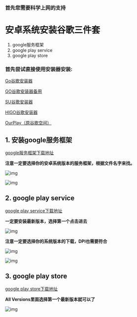 ### 首先您需要科学上网的支持

# 安卓系统安装谷歌三件套
1. google服务框架
2. google play service
3. google play store

### 首先尝试直接使用安装器安装:

  [Go谷歌安装器](https://www.coolapk.com/apk/com.goplaycn.googleinstall)

  [GO谷歌安装器备用](https://www.pgyer.com/pOEI)

  [SU谷歌安装器](https://www.wandoujia.com/apps/7971105)

  [HIGO谷歌安装器](https://www.wandoujia.com/apps/8124836)

  [OurPlay（原谷歌空间）](https://www.wandoujia.com/apps/7661165)


## 1. 安装google服务框架

[google服务框架下载地址](https://www.apkmirror.com/apk/google-inc/google-services-framework/)

**注意一定要选择你的安卓系统版本的服务框架，根据文件名字来找。**

![img](https://raw.githubusercontent.com/hideuvpn/android-google-play-store/master/google-play-framework-01.png)

![img](https://raw.githubusercontent.com/hideuvpn/android-google-play-store/master/google-play-framework-02.png)

## 2. google play service

[google play service下载地址](https://www.apkmirror.com/apk/google-inc/google-play-services/)

**一定要安装最新版本，选择第一个点击进去**

![img](https://raw.githubusercontent.com/hideuvpn/android-google-play-store/master/google-play-service-01.png)

**注意一定要选择你的系统版本的下载，DPI也需要符合**

![img](https://raw.githubusercontent.com/hideuvpn/android-google-play-store/master/google-play-service-02.png)

![img](https://raw.githubusercontent.com/hideuvpn/android-google-play-store/master/google-play-service-03.png)

## 3. google play store

[google play store下载地址](https://www.apkmirror.com/apk/google-inc/google-play-store/)

**All Versions里面选择第一个最新版本就可以了**

![img](https://raw.githubusercontent.com/hideuvpn/android-google-play-store/master/google-play-store-01.png)
